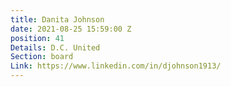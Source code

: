 ```yaml
---
title: Danita Johnson
date: 2021-08-25 15:59:00 Z
position: 41
Details: D.C. United
Section: board
Link: https://www.linkedin.com/in/djohnson1913/
---
```


